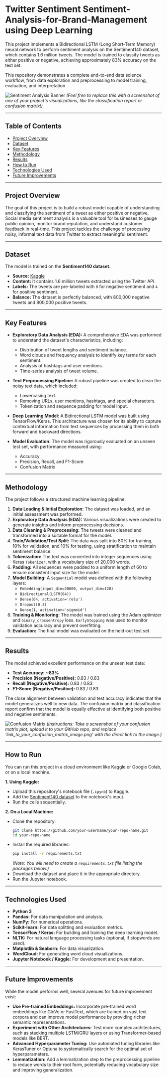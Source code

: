 # Twitter Sentiment Sentiment-Analysis-for-Brand-Management using Deep Learning

This project implements a Bidirectional LSTM (Long Short-Term Memory) neural network to perform sentiment analysis on the Sentiment140 dataset, which contains 1.6 million tweets. The model is trained to classify tweets as either positive or negative, achieving approximately 83% accuracy on the test set.

This repository demonstrates a complete end-to-end data science workflow, from data exploration and preprocessing to model training, evaluation, and interpretation.

![Sentiment Analysis Banner](https://user-images.githubusercontent.com/26529339/194831039-40899663-8f03-4963-9562-def7418c3531.png)
*(Feel free to replace this with a screenshot of one of your project's visualizations, like the classification report or confusion matrix!)*

---

## Table of Contents
- [Project Overview](#project-overview)
- [Dataset](#dataset)
- [Key Features](#key-features)
- [Methodology](#methodology)
- [Results](#results)
- [How to Run](#how-to-run)
- [Technologies Used](#technologies-used)
- [Future Improvements](#future-improvements)

---

## Project Overview

The goal of this project is to build a robust model capable of understanding and classifying the sentiment of a tweet as either positive or negative. Social media sentiment analysis is a valuable tool for businesses to gauge public opinion, monitor brand reputation, and understand customer feedback in real-time. This project tackles the challenge of processing noisy, informal text data from Twitter to extract meaningful sentiment.

---

## Dataset

The model is trained on the **Sentiment140 dataset**.
- **Source:** [Kaggle](https://www.kaggle.com/datasets/kazanova/sentiment140)
- **Content:** It contains 1.6 million tweets extracted using the Twitter API.
- **Labels:** The tweets are pre-labeled with `0` for negative sentiment and `4` for positive sentiment.
- **Balance:** The dataset is perfectly balanced, with 800,000 negative tweets and 800,000 positive tweets.

---

## Key Features

- **Exploratory Data Analysis (EDA):** A comprehensive EDA was performed to understand the dataset's characteristics, including:
    - Distribution of tweet lengths and sentiment balance.
    - Word clouds and frequency analysis to identify key terms for each sentiment.
    - Analysis of hashtags and user mentions.
    - Time-series analysis of tweet volume.

- **Text Preprocessing Pipeline:** A robust pipeline was created to clean the noisy text data, which included:
    - Lowercasing text.
    - Removing URLs, user mentions, hashtags, and special characters.
    - Tokenization and sequence padding for model input.

- **Deep Learning Model:** A Bidirectional LSTM model was built using TensorFlow/Keras. This architecture was chosen for its ability to capture contextual information from text sequences by processing them in both forward and backward directions.

- **Model Evaluation:** The model was rigorously evaluated on an unseen test set, with performance measured using:
    - Accuracy
    - Precision, Recall, and F1-Score
    - Confusion Matrix

---

## Methodology

The project follows a structured machine learning pipeline:

1.  **Data Loading & Initial Exploration:** The dataset was loaded, and an initial assessment was performed.
2.  **Exploratory Data Analysis (EDA):** Various visualizations were created to generate insights and inform preprocessing decisions.
3.  **Data Cleaning & Preprocessing:** The tweets were cleaned and transformed into a suitable format for the model.
4.  **Train/Validation/Test Split:** The data was split into 80% for training, 10% for validation, and 10% for testing, using stratification to maintain sentiment balance.
5.  **Tokenization:** The text was converted into integer sequences using Keras `Tokenizer`, with a vocabulary size of 20,000 words.
6.  **Padding:** All sequences were padded to a uniform length of 60 to ensure consistent input size for the model.
7.  **Model Building:** A `Sequential` model was defined with the following layers:
    - `Embedding(input_dim=20000, output_dim=128)`
    - `Bidirectional(LSTM(64))`
    - `Dense(64, activation='relu')`
    - `Dropout(0.3)`
    - `Dense(1, activation='sigmoid')`
8.  **Training & Monitoring:** The model was trained using the Adam optimizer and `binary_crossentropy` loss. `EarlyStopping` was used to monitor validation accuracy and prevent overfitting.
9.  **Evaluation:** The final model was evaluated on the held-out test set.

---

## Results

The model achieved excellent performance on the unseen test data:

- **Test Accuracy:** **~83%**
- **Precision (Negative/Positive):** 0.83 / 0.83
- **Recall (Negative/Positive):** 0.83 / 0.83
- **F1-Score (Negative/Positive):** 0.83 / 0.83

The close alignment between validation and test accuracy indicates that the model generalizes well to new data. The confusion matrix and classification report confirm that the model is equally effective at identifying both positive and negative sentiments.

![Confusion Matrix](link_to_your_confusion_matrix_image.png)
*(Instructions: Take a screenshot of your confusion matrix plot, upload it to your GitHub repo, and replace 'link_to_your_confusion_matrix_image.png' with the direct link to the image.)*

---

## How to Run

You can run this project in a cloud environment like Kaggle or Google Colab, or on a local machine.

**1. Using Kaggle:**
   - Upload this repository's notebook file (`.ipynb`) to Kaggle.
   - Add the [Sentiment140 dataset](https://www.kaggle.com/datasets/kazanova/sentiment140) to the notebook's input.
   - Run the cells sequentially.

**2. On a Local Machine:**
   - Clone the repository:
     ```bash
     git clone https://github.com/your-username/your-repo-name.git
     cd your-repo-name
     ```
   - Install the required libraries:
     ```bash
     pip install -r requirements.txt
     ```
     *(Note: You will need to create a `requirements.txt` file listing the packages below.)*
   - Download the dataset and place it in the appropriate directory.
   - Run the Jupyter notebook.

---

## Technologies Used

- **Python 3**
- **Pandas:** For data manipulation and analysis.
- **NumPy:** For numerical operations.
- **Scikit-learn:** For data splitting and evaluation metrics.
- **TensorFlow / Keras:** For building and training the deep learning model.
- **NLTK:** For natural language processing tasks (optional, if stopwords are used).
- **Matplotlib & Seaborn:** For data visualization.
- **WordCloud:** For generating word cloud visualizations.
- **Jupyter Notebook / Kaggle:** For development and presentation.

---

## Future Improvements

While the model performs well, several avenues for future improvement exist:
- **Use Pre-trained Embeddings:** Incorporate pre-trained word embeddings like GloVe or FastText, which are trained on vast text corpora and can improve model performance by providing richer semantic representations.
- **Experiment with Other Architectures:** Test more complex architectures, such as stacking multiple LSTM/GRU layers or using Transformer-based models like BERT.
- **Advanced Hyperparameter Tuning:** Use automated tuning libraries like KerasTuner or Optuna to systematically search for the optimal set of hyperparameters.
- **Lemmatization:** Add a lemmatization step to the preprocessing pipeline to reduce words to their root form, potentially reducing vocabulary size and improving generalization.
